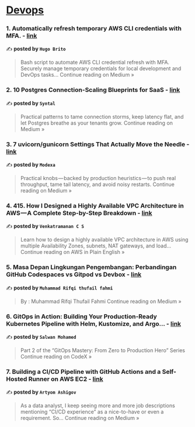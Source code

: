 
<h1><a href=https://medium.com/tag/devops/recommended target="_blank" rel="noopener noreferrer">Devops</a></h1>
<h3>1. Automatically refresh temporary AWS CLI credentials with MFA. - <a href="https://medium.com/@hugodevops/atualize-automaticamente-as-credenciais-tempor%C3%A1rias-do-aws-cli-com-mfa-1c2f6a8ea1dd?source=rss------devops-5" target="_blank" rel="noopener noreferrer">link</a></h3>

✍️ **posted by `Hugo Brito`**

<blockquote>Bash script to automate AWS CLI credential refresh with MFA. Securely manage temporary credentials for local development and DevOps tasks…
Continue reading on Medium »</blockquote>

<h3>2. 10 Postgres Connection-Scaling Blueprints for SaaS - <a href="https://medium.com/@sparknp1/10-postgres-connection-scaling-blueprints-for-saas-138c7b9bfb90?source=rss------devops-5" target="_blank" rel="noopener noreferrer">link</a></h3>

✍️ **posted by `Syntal`**

<blockquote>Practical patterns to tame connection storms, keep latency flat, and let Postgres breathe as your tenants grow.
Continue reading on Medium »</blockquote>

<h3>3. 7 uvicorn/gunicorn Settings That Actually Move the Needle - <a href="https://medium.com/@Modexa/7-uvicorn-gunicorn-settings-that-actually-move-the-needle-70c6173c9862?source=rss------devops-5" target="_blank" rel="noopener noreferrer">link</a></h3>

✍️ **posted by `Modexa`**

<blockquote>Practical knobs — backed by production heuristics — to push real throughput, tame tail latency, and avoid noisy restarts.
Continue reading on Medium »</blockquote>

<h3>4. 415. How I Designed a Highly Available VPC Architecture in AWS — A Complete Step-by-Step Breakdown - <a href="https://aws.plainenglish.io/415-how-i-designed-a-highly-available-vpc-architecture-in-aws-a-complete-step-by-step-breakdown-ed87abaa49ef?source=rss------devops-5" target="_blank" rel="noopener noreferrer">link</a></h3>

✍️ **posted by `Venkatramanan C S`**

<blockquote>Learn how to design a highly available VPC architecture in AWS using multiple Availability Zones, subnets, NAT gateways, and load…
Continue reading on AWS in Plain English »</blockquote>

<h3>5. Masa Depan Lingkungan Pengembangan: Perbandingan GitHub Codespaces vs Gitpod vs Devbox - <a href="https://medium.com/@muhammadrifqi1719/masa-depan-lingkungan-pengembangan-perbandingan-github-codespaces-vs-gitpod-vs-devbox-7139bda97c59?source=rss------devops-5" target="_blank" rel="noopener noreferrer">link</a></h3>

✍️ **posted by `Muhammad Rifqi thufail fahmi`**

<blockquote>By : Muhammad Rifqi Thufail Fahmi
Continue reading on Medium »</blockquote>

<h3>6. GitOps in Action: Building Your Production-Ready Kubernetes Pipeline with Helm, Kustomize, and Argo… - <a href="https://medium.com/codex/gitops-in-action-building-your-production-ready-kubernetes-pipeline-with-helm-kustomize-and-argo-aed221211319?source=rss------devops-5" target="_blank" rel="noopener noreferrer">link</a></h3>

✍️ **posted by `Salwan Mohamed`**

<blockquote>Part 2 of the “GitOps Mastery: From Zero to Production Hero” Series
Continue reading on CodeX »</blockquote>

<h3>7.  Building a CI/CD Pipeline with GitHub Actions and a Self-Hosted Runner on AWS EC2 - <a href="https://medium.com/@artyomashigov/building-a-ci-cd-pipeline-with-github-actions-and-a-self-hosted-runner-on-aws-ec2-0e04dcc8e00f?source=rss------devops-5" target="_blank" rel="noopener noreferrer">link</a></h3>

✍️ **posted by `Artyom Ashigov`**

<blockquote>As a data analyst, I keep seeing more and more job descriptions mentioning “CI/CD experience” as a nice-to-have or even a requirement. So…
Continue reading on Medium »</blockquote>

